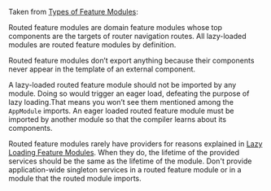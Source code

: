 Taken from [Types of Feature Modules](https://angular.io/guide/module-types):

Routed feature modules are domain feature modules whose top components are the targets of router navigation routes.
All lazy-loaded modules are routed feature modules by definition.

Routed feature modules don’t export anything because their components never appear in the template of an external component.

A lazy-loaded routed feature module should not be imported by any module. Doing so would trigger an eager load, defeating the purpose of lazy loading.That means you won’t see them mentioned among the `AppModule` imports. An eager loaded routed feature module must be imported by another module so that the compiler learns about its components.

Routed feature modules rarely have providers for reasons explained in [Lazy Loading Feature Modules](https://angular.io/guide/lazy-loading-ngmodules). When they do, the lifetime of the provided services should be the same as the lifetime of the module. Don't provide application-wide singleton services in a routed feature module or in a module that the routed module imports.
